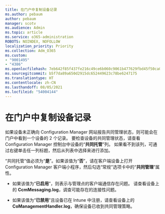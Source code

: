 ```yaml
---
title: 在门户中复制设备记录
ms.author: pebaum
author: pebaum
manager: scotv
ms.audience: Admin
ms.topic: article
ms.service: o365-administration
ROBOTS: NOINDEX, NOFOLLOW
localization_priority: Priority
ms.collection: Adm_O365
ms.custom:
- "9001495"
- "4386"
ms.openlocfilehash: 7eb642f85f437fe216c49ce6b060c9061b477629fbd45f50ca0ef315b8cd32d3
ms.sourcegitcommit: b5f7da89a650d2915dc652449623c78be6247175
ms.translationtype: HT
ms.contentlocale: zh-CN
ms.lasthandoff: 08/05/2021
ms.locfileid: "54004144"
---
```

# <a name="duplicate-device-record-in-the-portal"></a>在门户中复制设备记录

如果设备未正确向 Configuration Manager 网站报告共同管理状态，则可能会在门户中看到一个设备的 2 个记录。 要检查设备的共同管理状态，请查看 Configuration Manager 控制台中设备的“**共同托管**”列。 如果看不到该列，可通过右键单击任一列标题，然后从列表中选择来进行添加。

“共同托管”值必须为“**是**”。如果该值为“**否**”，请在客户端设备上打开 Configuration Manager 客户端小程序，然后勾选“常规”选项卡中的“**共同管理**”属性。

- 如果该值为“**已启用**”，则表示与管理点的客户端通信存在问题。 请查看设备上的 **CcmMessaging.log**，调查可能存在的连接性问题。

- 如果该值为“**已禁用**”且设备已在 Intune 中注册，请查看设备上的 **CoManagementHandler.log**，确保设备已收到共同管理策略。
